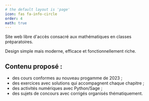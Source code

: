 ```yaml
---
# the default layout is 'page'
icon: fas fa-info-circle
order: 4
math: true
---
```


Site web libre d'accès consacré aux mathématiques en classes préparatoires.

Design simple mais moderne, efficace et fonctionnellement riche.  

## Contenu proposé :
- des cours conformes au nouveau progamme de 2023 ;
- des exercices avec solutions qui accompagnent chaque chapitre ;
- des activités numériques avec Python/Sage ;
- des sujets de concours avec corrigés organisés thématiquement.  
